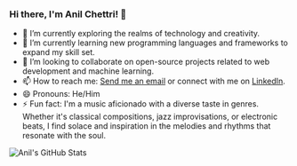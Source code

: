### Hi there, I'm Anil Chettri! 👋

- 🔭 I’m currently exploring the realms of technology and creativity.
- 🌱 I’m currently learning new programming languages and frameworks to expand my skill set.
- 👯 I’m looking to collaborate on open-source projects related to web development and machine learning.
- 📫 How to reach me: [Send me an email](mailto:chettrianil899@gmail.com) or connect with me on [LinkedIn](www.linkedin.com/in/anil-chettri-880a8b253).
- 😄 Pronouns: He/Him
- ⚡ Fun fact: I'm a music aficionado with a diverse taste in genres. Whether it's classical compositions, jazz improvisations, or electronic beats, I find solace and inspiration in the melodies and rhythms that resonate with the soul.

![Anil's GitHub Stats](https://github-readme-stats.vercel.app/api?username=AnilChettri&show_icons=true&theme=radical)

